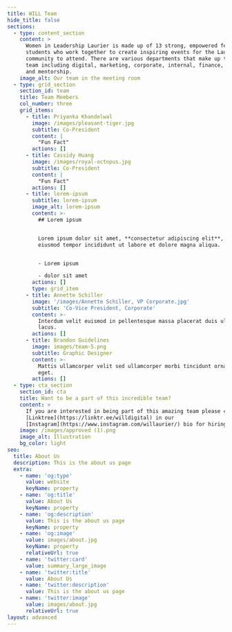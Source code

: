 ```yaml
---
title: WILL Team
hide_title: false
sections:
  - type: content_section
    content: >
      Women in Leadership Laurier is made up of 13 strong, empowered female
      students who work together to create inspiring events for the Laurier
      community to attend. There are various departments that make up the WILL
      team including digital, marketing, corporate, internal, finance, events
      and mentorship.
    image_alt: Our team in the meeting room
  - type: grid_section
    section_id: team
    title: Team Members
    col_number: three
    grid_items:
      - title: Priyanka Khandelwal
        image: /images/pleasant-tiger.jpg
        subtitle: Co-President
        content: |
          "Fun Fact"
        actions: []
      - title: Cassidy Huang
        image: /images/royal-octopus.jpg
        subtitle: Co-President
        content: |
          "Fun Fact"
        actions: []
      - title: lorem-ipsum
        subtitle: lorem-ipsum
        image_alt: lorem-ipsum
        content: >-
          ## Lorem ipsum


          Lorem ipsum dolor sit amet, **consectetur adipiscing elit**, sed do
          eiusmod tempor incididunt ut labore et dolore magna aliqua.


          - Lorem ipsum

          - dolor sit amet
        actions: []
        type: grid_item
      - title: Annette Schiller
        image: '/images/Annette Schiller, VP Corporate.jpg'
        subtitle: 'Co-Vice President, Corporate'
        content: >-
          Interdum velit euismod in pellentesque massa placerat duis ultricies
          lacus.
        actions: []
      - title: Brandon Guidelines
        image: images/team-5.png
        subtitle: Graphic Designer
        content: >-
          Mattis ullamcorper velit sed ullamcorper morbi tincidunt ornare massa
          eget.
        actions: []
  - type: cta_section
    section_id: cta
    title: Want to be a part of this incredible team?
    content: >
      If you are interested in being part of this amazing team please check out
      [Linktree](https://linktr.ee/willdigital) in our
      [Instagram](https://www.instagram.com/willaurier/) bio for hiring updates.
    image: /images/approved (1).png
    image_alt: Illustration
    bg_color: light
seo:
  title: About Us
  description: This is the about us page
  extra:
    - name: 'og:type'
      value: website
      keyName: property
    - name: 'og:title'
      value: About Us
      keyName: property
    - name: 'og:description'
      value: This is the about us page
      keyName: property
    - name: 'og:image'
      value: images/about.jpg
      keyName: property
      relativeUrl: true
    - name: 'twitter:card'
      value: summary_large_image
    - name: 'twitter:title'
      value: About Us
    - name: 'twitter:description'
      value: This is the about us page
    - name: 'twitter:image'
      value: images/about.jpg
      relativeUrl: true
layout: advanced
---
```


